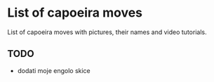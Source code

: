 # List of capoeira moves

List of capoeira moves with pictures, their names and video tutorials.

## TODO

- dodati moje engolo skice